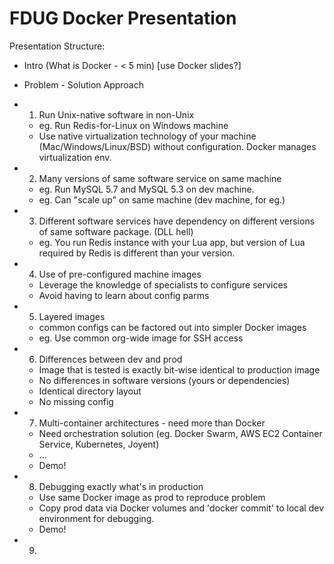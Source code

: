 # FDUG Docker Presentation

Presentation Structure:

- Intro (What is Docker - < 5 min) [use Docker slides?]
- Problem - Solution Approach

- 1. Run Unix-native software in non-Unix
  - eg. Run Redis-for-Linux on Windows machine
  - Use native virtualization technology of your machine
    (Mac/Windows/Linux/BSD) without configuration. Docker manages
    virtualization env.

- 2. Many versions of same software service on same machine
  - eg. Run MySQL 5.7 and MySQL 5.3 on dev machine.
  - eg. Can "scale up" on same machine (dev machine, for eg.)

- 3. Different software services have dependency on different versions of
  same software package. (DLL hell)
  - eg. You run Redis instance with your Lua app, but version of Lua required
    by Redis is different than your version.

- 4. Use of pre-configured machine images
  - Leverage the knowledge of specialists to configure services
  - Avoid having to learn about config parms

- 5. Layered images
  - common configs can be factored out into simpler Docker images
  - eg. Use common org-wide image for SSH access

- 6. Differences between dev and prod
  - Image that is tested is exactly bit-wise identical to production image
  - No differences in software versions (yours or dependencies)
  - Identical directory layout
  - No missing config

- 7. Multi-container architectures - need more than Docker
  - Need orchestration solution (eg. Docker Swarm, AWS EC2 Container Service,
    Kubernetes, Joyent)
  - ...
  - Demo!

- 8. Debugging exactly what's in production
  - Use same Docker image as prod to reproduce problem
  - Copy prod data via Docker volumes and 'docker commit' to local dev
    environment for debugging.
  - Demo!

- 9. 
